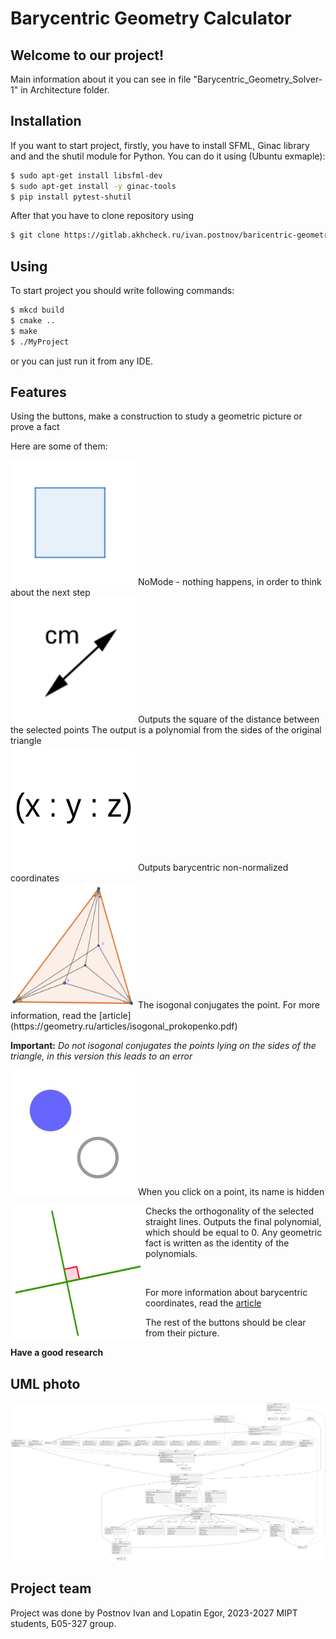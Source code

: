 # Barycentric Geometry Calculator

## Welcome to our project!

Main information about it you can see in file "Barycentric\_Geometry\_Solver-1" in Architecture folder.

## Installation

If you want to start project, firstly, you have to install SFML, Ginac library and and the shutil module for Python. You can do it using
(Ubuntu exmaple):
```sh
$ sudo apt-get install libsfml-dev
$ sudo apt-get install -y ginac-tools
$ pip install pytest-shutil
```
After that you have to clone repository using

```sh
$ git clone https://gitlab.akhcheck.ru/ivan.postnov/baricentric-geometry-project.git
```

## Using

To start project you should write following commands:

```sh
$ mkcd build
$ cmake ..
$ make
$ ./MyProject
``` 
or you can just run it from any IDE.

## Features
Using the buttons, make a construction to study a geometric picture or prove a fact


Here are some of them:


<img src="./Textures/Textures/PresetOFF.png" width="200" height="200">
NoMode - nothing happens, in order to think about the next step<br />



<img src="./Textures/Textures/dist.png" width="200" height="200">
Outputs the square of the distance between the selected points The output is a polynomial from the sides of the original triangle<br />



<img src="./Textures/Textures/Barycentric_coordinates.png" width="200" height="200">
Outputs barycentric non-normalized coordinates<br />



<img src="./Textures/Textures/IsogonalConjugation.png" width="200" height="200">
The isogonal conjugates the point. For more information, read the [article](https://geometry.ru/articles/isogonal_prokopenko.pdf)<br />


**Important:** *Do not isogonal conjugates the points lying on the sides of the triangle, in this version this leads to an error*



<img src="./Textures/Textures/Hide.png" width="200" height="200">
When you click on a point, its name is hidden<br />


<div>
<img src="./Textures/Textures/ProveOrthogonality.png" align="left" width="200" height="200" style=" border: 8px solid #ffffff;">
<p> Checks the orthogonality of the selected straight lines. Outputs the final polynomial, which should be equal to 0. 
Any geometric fact is written as the identity of the polynomials.</p> <br />
</div>


For more information about barycentric coordinates, read the [article](https://web.evanchen.cc/handouts/bary/bary-full.pdf)


The rest of the buttons should be clear from their picture.


**Have a good research**


## UML photo

![UML](./uml_photo/lastUML.svg)

## Project team
Project was done by Postnov Ivan and Lopatin Egor, 2023-2027 MIPT students, Б05-327 group. 
